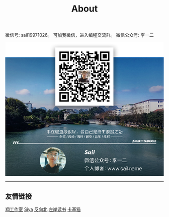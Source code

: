 ﻿---
title: About
---

微信号: sail19971026。 可加我微信，进入编程交流群。
微信公众号: 李一二

![wx.jpg](/img/self-media/brand.png)

*************


## 友情链接


[翔工作室](https://blog.atcumt.com/)
[Siya](https://siyali.github.io/)
[反向北](http://weibo.com/fanxiangbei)
[左岸读书](http://www.zreading.cn/)
[卡基猫](https://darkerthanblack.org/)
